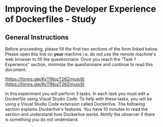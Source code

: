 # Improving the Developer Experience of Dockerfiles - Study

## General Instructions

Before proceeding, please fill the first two sections of the form linked below. Please open this link on **your** machine i.e. do not use the remote machine's web browser to fill the questionnaire. Once you reach the "Task 1 Experience" section, minimize the questionnaire and continue to read this document.

[https://forms.gle/KyTfNozT26Zmjuio9](https://forms.gle/KyTfNozT26Zmjuio9)

In this experiment you will perform 3 tasks. In each task you must edit a Dockerfile using Visual Studio Code. To help with these tasks, you will be using a Visual Studio Code extension called Dockerlive. The following section explains Dockerlive's features. You have 10 minutes to read the section and understand how Dockerlive works. Notify the observer if there is something you do not understand.
